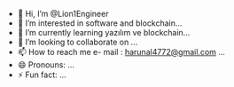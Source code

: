 - 👋 Hi, I’m @Lion1Engineer
- 👀 I’m interested in software and blockchain...
- 🌱 I’m currently learning yazılım ve blockchain...
- 💞️ I’m looking to collaborate on ...
- 📫 How to reach me e- mail : harunal4772@gmail.com   ...
- 😄 Pronouns: ...
- ⚡ Fun fact: ...

<!---
Lion1Engineer/Lion1Engineer is a ✨ special ✨ repository because its `README.md` (this file) appears on your GitHub profile.
You can click the Preview link to take a look at your changes.
--->
